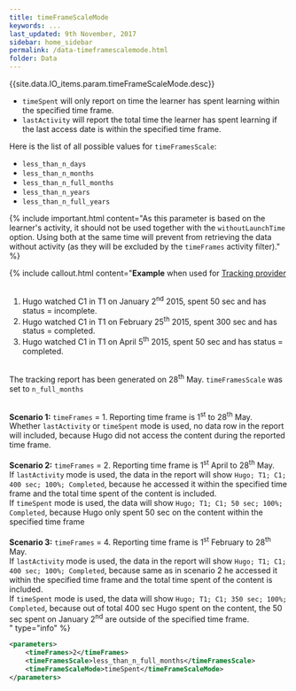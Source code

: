 ```yaml
---
title: timeFrameScaleMode
keywords: ...
last_updated: 9th November, 2017
sidebar: home_sidebar
permalink: /data-timeframescalemode.html
folder: Data
---
```



{{site.data.IO_items.param.timeFrameScaleMode.desc}}

* `timeSpent` will only report on time the learner has spent learning within the specified time frame.
* `lastActivity` will report the total time the learner has spent learning if the last access date is within the specified time frame.


Here is the list of all possible values for `timeFramesScale`:
* `less_than_n_days`
* `less_than_n_months`
* `less_than_n_full_months`
* `less_than_n_years`
* `less_than_n_full_years`


{% include important.html content="As this parameter is based on the learner's activity, it should not be used together with the `withoutLaunchTime` option. Using both at the same time will prevent from retrieving the data without activity (as they will be excluded by the `timeFrames` activity filter)." %}


{% include callout.html content="**Example** when used for [Tracking provider](/tracking-provider.html)<br/><br/>
1. Hugo watched C1 in T1 on January 2<sup>nd</sup> 2015, spent 50 sec and has status = incomplete.<br/>
2. Hugo watched C1 in T1 on February 25<sup>th</sup> 2015, spent 300 sec and has status = completed.<br/>
3. Hugo watched C1 in T1 on April 5<sup>th</sup> 2015, spent 50 sec and has status = completed.<br/><br/>

The tracking report has been generated on 28<sup>th</sup> May. `timeFramesScale` was set to `n_full_months`<br/><br/>

**Scenario 1:** `timeFrames` = 1. Reporting time frame is 1<sup>st</sup> to 28<sup>th</sup> May.<br/>
Whether `lastActivity` or `timeSpent` mode is used, no data row in the report will included, because Hugo did not access the content during the reported time frame.<br/><br/>
**Scenario 2:** `timeFrames` = 2. Reporting time frame is 1<sup>st</sup> April to 28<sup>th</sup> May.<br/>
If `lastActivity` mode is used, the data in the report will show `Hugo; T1; C1; 400 sec; 100%; Completed`, because he accessed it within the specified time frame and the total time spent of the content is included.<br/>
If `timeSpent` mode is used, the data will show `Hugo; T1; C1; 50 sec; 100%; Completed`, because Hugo only spent 50 sec on the content within the specified time frame<br/><br/>
**Scenario 3:** `timeFrames` = 4. Reporting time frame is 1<sup>st</sup> February to 28<sup>th</sup> May.<br/>
If `lastActivity` mode is used, the data in the report will show `Hugo; T1; C1; 400 sec; 100%; Completed`, because same as in scenario 2 he accessed it within the specified time frame and the total time spent of the content is included.<br/>
If `timeSpent` mode is used, the data will show `Hugo; T1; C1; 350 sec; 100%; Completed`, because out of total 400 sec Hugo spent on the content, the 50 sec spent on January 2<sup>nd</sup> are outside of the specified time frame.<br/>
" type="info" %} 


```xml
<parameters>
    <timeFrames>2</timeFrames>
    <timeFramesScale>less_than_n_full_months</timeFramesScale>
	<timeFrameScaleMode>timeSpent</timeFrameScaleMode>
</parameters>
```

